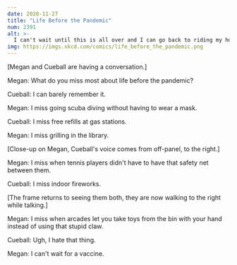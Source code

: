 ```yaml
---
date: 2020-11-27
title: "Life Before the Pandemic"
num: 2391
alt: >-
  I can't wait until this is all over and I can go back to riding my horse through the mall.
img: https://imgs.xkcd.com/comics/life_before_the_pandemic.png
---
```

[Megan and Cueball are having a conversation.]

Megan: What do you miss most about life before the pandemic?

Cueball: I can barely remember it.

Megan: I miss going scuba diving without having to wear a mask.

Cueball: I miss free refills at gas stations.

Megan: I miss grilling in the library.

[Close-up on Megan, Cueball's voice comes from off-panel, to the right.]

Megan: I miss when tennis players didn't have to have that safety net between them.

Cueball: I miss indoor fireworks.

[The frame returns to seeing them both, they are now walking to the right while talking.]

Megan: I miss when arcades let you take toys from the bin with your hand instead of using that stupid claw.

Cueball: Ugh, I hate that thing.

Megan: I can't wait for a vaccine.